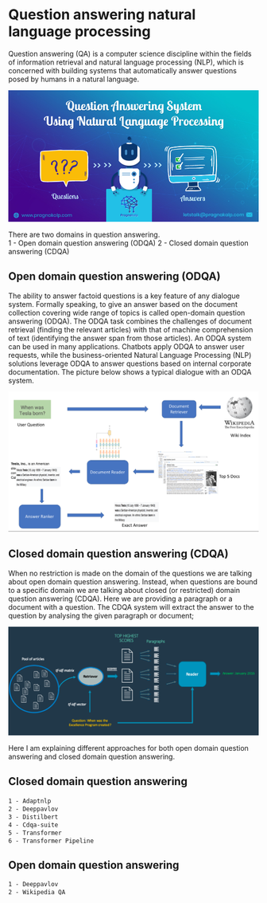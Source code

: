 # Question answering natural language processing

Question answering (QA) is a computer science discipline within the fields of information retrieval and natural language processing (NLP), which is concerned with building systems that automatically answer questions posed by humans in a natural language. 

![Alt text](qa.png?raw=true "Question answering")

There are two domains in question answering.  
1 - Open domain question answering  (ODQA)
2 - Closed domain question answering (CDQA)  

## Open domain question answering  (ODQA)
The ability to answer factoid questions is a key feature of any dialogue system. Formally speaking, to give an answer based on the document collection covering wide range of topics is called open-domain question answering (ODQA). The ODQA task combines the challenges of document retrieval (finding the relevant articles) with that of machine comprehension of text (identifying the answer span from those articles). An ODQA system can be used in many applications. Chatbots apply ODQA to answer user requests, while the business-oriented Natural Language Processing (NLP) solutions leverage ODQA to answer questions based on internal corporate documentation. The picture below shows a typical dialogue with an ODQA system.

![Alt text](odqa.png?raw=true "Open domain question answering")

## Closed domain question answering (CDQA)
When no restriction is made on the domain of the questions we are talking about open domain question answering. Instead, when questions are bound to a specific domain we are talking about closed (or restricted) domain question answering (CDQA). Here we are providing a paragraph or a document with a question. The CDQA system will extract the answer to the question by analysing the given paragraph or document;

![Alt text](cdqa.png?raw=true "Closed domain question answering")

Here I am explaining different approaches for both open domain question answering and closed domain question answering.  

## Closed domain question answering
	1 - Adaptnlp  
	2 - Deeppavlov  
	3 - Distilbert  
	4 - Cdqa-suite  
	5 - Transformer  
	6 - Transformer Pipeline  

## Open domain question answering
	1 - Deeppavlov  
	2 - Wikipedia QA  
	
